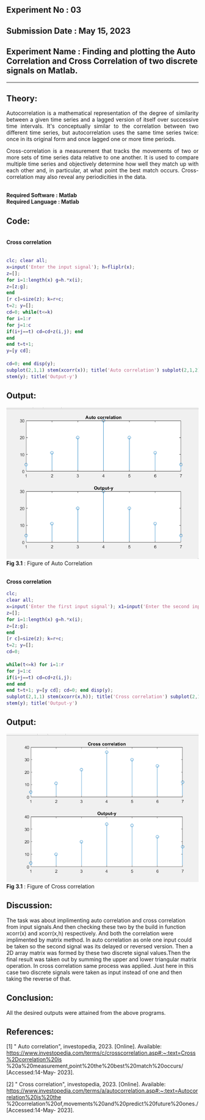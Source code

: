 ## Experiment No : 03

## Submission Date : May 15, 2023

## Experiment Name : Finding and plotting the Auto Correlation and Cross Correlation of two discrete signals on Matlab.



---

## Theory:

<p style="text-align: justify">
Autocorrelation is a mathematical representation of the degree of similarity between a given time series and a lagged version of itself over successive time intervals. It's conceptually similar to the correlation between two different time series, but autocorrelation uses the same time series twice: once in its original form and once lagged one or more time periods.
</p>
<p style="text-align: justify">
Cross-correlation is a measurement that tracks the movements of two or more sets of time series data relative to one another. It is used to compare multiple time series and objectively determine how well they match up with each other and, in particular, at what point the best match occurs.
Cross-correlation may also reveal any periodicities in the data.

</p>
<br>
<b> Required Software : Matlab</b>
<br>
<b> Required Language : Matlab</b>
<br>

## Code:
<br>
<b> Cross correlation</b>
  <br>
  
```matlab

clc; clear all;
x=input('Enter the input signal'); h=fliplr(x);
z=[];
for i=1:length(x) g=h.*x(i);
z=[z;g];
end
[r c]=size(z); k=r+c;
t=2; y=[];
cd=0; while(t<=k)
for i=1:r
for j=1:c
if(i+j==t) cd=cd+z(i,j); end
end
end t=t+1;
y=[y cd];
 
cd=0; end disp(y);
subplot(2,1,1) stem(xcorr(x)); title('Auto correlation') subplot(2,1,2);
stem(y); title('Output-y')

```

## Output:

![Output](src/auto.png)
<br>
**Fig 3.1** : Figure of Auto Correlation 

<br>
<b> Cross correlation</b>
  <br>
  
```matlab
clc;
clear all;
x=input('Enter the first input signal'); x1=input('Enter the second input signal'); h=fliplr(x1);
z=[];
for i=1:length(x) g=h.*x(i);
z=[z;g];
end
[r c]=size(z); k=r+c;
t=2; y=[];
cd=0;
 
while(t<=k) for i=1:r
for j=1:c
if(i+j==t) cd=cd+z(i,j);
end end
end t=t+1; y=[y cd]; cd=0; end disp(y);
subplot(2,1,1) stem(xcorr(x,h)); title('Cross correlation') subplot(2,1,2);
stem(y); title('Output-y')

```

## Output:

![Output](src/cross.png)
**Fig 3.1** : Figure of Cross correlation
<br>


## Discussion:

<p style="text-align: justify">

The task was about implimenting auto correlation and cross correlation from input signals.And then checking these two by the build in function xcorr(x) and xcorr(x,h) respectively. And both the correlation were implimented by matrix method.
In auto correlation as onle one input could be taken so the second signal was its delayed or reversed version. Then a 2D array matrix was formed by these two discrete signal values.Then the final result was taken out by summing the upper and lower triangular matrix operation.
In cross correlation same process was applied. Just here in this case two discrete signals were taken as input instead of one and then taking the reverse of that.


</p>

## Conclusion:

<p style="text-align: justify">

All the desired outputs were attained from the above programs.

</p>

## References:
[1]	" Auto correlation", investopedia, 2023. [Online]. Available: https://www.investopedia.com/terms/c/crosscorrelation.asp#:~:text=Cross%2Dcorrelation%20is
%20a%20measurement,point%20the%20best%20match%20occurs/ [Accessed:14-May- 2023].

[2]	" Cross correlation", investopedia, 2023. [Online]. Available: https://www.investopedia.com/terms/a/autocorrelation.asp#:~:text=Autocorrelation%20is%20the
%20correlation%20of,movements%20and%20predict%20future%20ones./ [Accessed:14-May- 2023].


